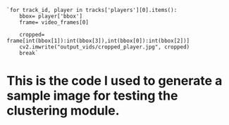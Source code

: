     `for track_id, player in tracks['players'][0].items():
        bbox= player['bbox']
        frame= video_frames[0]

        cropped= frame[int(bbox[1]):int(bbox[3]),int(bbox[0]):int(bbox[2])]
        cv2.imwrite("output_vids/cropped_player.jpg", cropped)
        break`

# This is the code I used to generate a sample image for testing the clustering module.